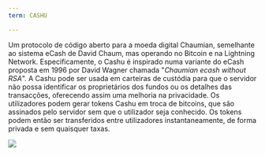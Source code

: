 ```yaml
---
term: CASHU

---
```

Um protocolo de código aberto para a moeda digital Chaumian, semelhante ao sistema eCash de David Chaum, mas operando no Bitcoin e na Lightning Network. Especificamente, o Cashu é inspirado numa variante do eCash proposta em 1996 por David Wagner chamada "*Chaumian ecash without RSA*". A Cashu pode ser usada em carteiras de custódia para que o servidor não possa identificar os proprietários dos fundos ou os detalhes das transacções, oferecendo assim uma melhoria na privacidade. Os utilizadores podem gerar tokens Cashu em troca de bitcoins, que são assinados pelo servidor sem que o utilizador seja conhecido. Os tokens podem então ser transferidos entre utilizadores instantaneamente, de forma privada e sem quaisquer taxas.

![](../../dictionnaire/assets/52.webp)